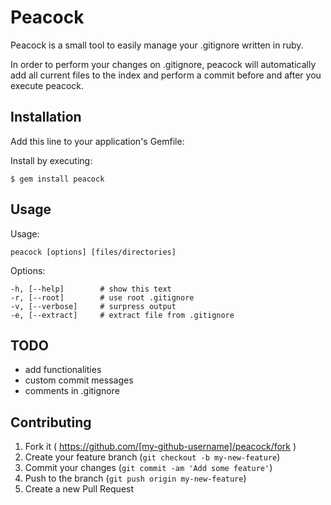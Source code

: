 # Peacock

Peacock is a small tool to easily manage your .gitignore written in ruby.

In order to perform your changes on .gitignore, peacock will automatically add all current files to the index
and perform a commit before and after you execute peacock.

## Installation

Add this line to your application's Gemfile:

Install by executing:

    $ gem install peacock

## Usage

Usage:

    peacock [options] [files/directories]
  
Options:

    -h, [--help]        # show this text
    -r, [--root]        # use root .gitignore
    -v, [--verbose]     # surpress output
    -e, [--extract]     # extract file from .gitignore

## TODO

- add functionalities
- custom commit messages
- comments in .gitignore

## Contributing

1. Fork it ( https://github.com/[my-github-username]/peacock/fork )
2. Create your feature branch (`git checkout -b my-new-feature`)
3. Commit your changes (`git commit -am 'Add some feature'`)
4. Push to the branch (`git push origin my-new-feature`)
5. Create a new Pull Request
